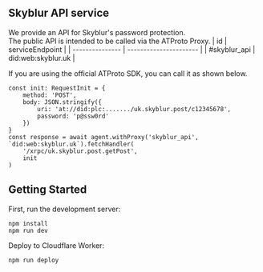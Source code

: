 ## Skyblur API service
We provide an API for Skyblur's password protection.<br />
The public API is intended to be called via the ATProto Proxy.
| id | serviceEndpoint |
| --------------- | ---------------------- |
| #skyblur_api | did:web:skyblur.uk |

If you are using the official ATProto SDK, you can call it as shown below.
```
const init: RequestInit = {
    method: 'POST',
    body: JSON.stringify({
        uri: 'at://did:plc:......./uk.skyblur.post/c12345678',
        password: 'p@ssw0rd'
    })
}
const response = await agent.withProxy('skyblur_api', `did:web:skyblur.uk`).fetchHandler(
    '/xrpc/uk.skyblur.post.getPost',
    init
)
```

## Getting Started

First, run the development server:
```
npm install
npm run dev
```

Deploy to Cloudflare Worker:
```
npm run deploy
```
